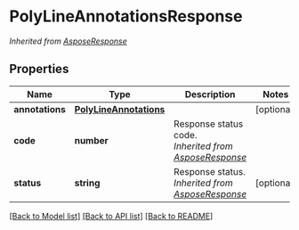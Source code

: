 # PolyLineAnnotationsResponse


*Inherited from [AsposeResponse](AsposeResponse.md)*
## Properties
Name | Type | Description | Notes
------------ | ------------- | ------------- | -------------
**annotations** | [**PolyLineAnnotations**](PolyLineAnnotations.md) |  | [optional]
**code** | **number** | Response status code.<br />*Inherited from [AsposeResponse](AsposeResponse.md)* | 
**status** | **string** | Response status.<br />*Inherited from [AsposeResponse](AsposeResponse.md)* | [optional]

[[Back to Model list]](../README.md#documentation-for-models) [[Back to API list]](../README.md#documentation-for-api-endpoints) [[Back to README]](../README.md)

